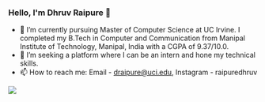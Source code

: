 ### Hello, I'm Dhruv Raipure 👋
- 🌱 I’m currently pursuing Master of Computer Science at UC Irvine. I completed my B.Tech in Computer and Communication from Manipal Institute of Technology, Manipal, India with a CGPA of 9.37/10.0.
- 🤔 I’m seeking a platform where I can be an intern and hone my technical
skills.
- 📫 How to reach me: Email - draipure@uci.edu, Instagram - raipuredhruv

<img src="https://github-readme-stats.vercel.app/api?username=DhruvRaipure&&show_icons=true&title_color=ffffff&icon_color=bb2acf&text_color=daf7dc&bg_color=151515" />
